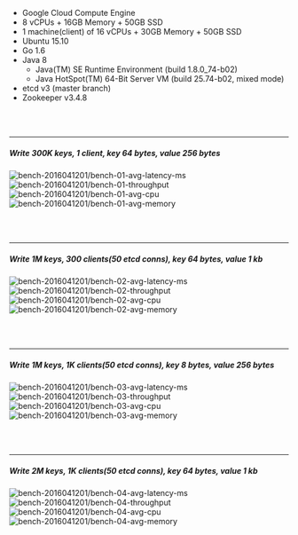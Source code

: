 

- Google Cloud Compute Engine
- 8 vCPUs + 16GB Memory + 50GB SSD
- 1 machine(client) of 16 vCPUs + 30GB Memory + 50GB SSD
- Ubuntu 15.10
- Go 1.6
- Java 8
  - Java(TM) SE Runtime Environment (build 1.8.0_74-b02)
  - Java HotSpot(TM) 64-Bit Server VM (build 25.74-b02, mixed mode)
- etcd v3 (master branch)
- Zookeeper v3.4.8



<br><br><hr>
##### Write 300K keys, 1 client, key 64 bytes, value 256 bytes

<img src="https://storage.googleapis.com/bench-2016041201/bench-01-avg-latency-ms.svg" alt="bench-2016041201/bench-01-avg-latency-ms">

<img src="https://storage.googleapis.com/bench-2016041201/bench-01-throughput.svg" alt="bench-2016041201/bench-01-throughput">

<img src="https://storage.googleapis.com/bench-2016041201/bench-01-avg-cpu.svg" alt="bench-2016041201/bench-01-avg-cpu">

<img src="https://storage.googleapis.com/bench-2016041201/bench-01-avg-memory.svg" alt="bench-2016041201/bench-01-avg-memory">



<br><br><hr>
##### Write 1M keys, 300 clients(50 etcd conns), key 64 bytes, value 1 kb

<img src="https://storage.googleapis.com/bench-2016041201/bench-02-avg-latency-ms.svg" alt="bench-2016041201/bench-02-avg-latency-ms">

<img src="https://storage.googleapis.com/bench-2016041201/bench-02-throughput.svg" alt="bench-2016041201/bench-02-throughput">

<img src="https://storage.googleapis.com/bench-2016041201/bench-02-avg-cpu.svg" alt="bench-2016041201/bench-02-avg-cpu">

<img src="https://storage.googleapis.com/bench-2016041201/bench-02-avg-memory.svg" alt="bench-2016041201/bench-02-avg-memory">



<br><br><hr>
##### Write 1M keys, 1K clients(50 etcd conns), key 8 bytes, value 256 bytes

<img src="https://storage.googleapis.com/bench-2016041201/bench-03-avg-latency-ms.svg" alt="bench-2016041201/bench-03-avg-latency-ms">

<img src="https://storage.googleapis.com/bench-2016041201/bench-03-throughput.svg" alt="bench-2016041201/bench-03-throughput">

<img src="https://storage.googleapis.com/bench-2016041201/bench-03-avg-cpu.svg" alt="bench-2016041201/bench-03-avg-cpu">

<img src="https://storage.googleapis.com/bench-2016041201/bench-03-avg-memory.svg" alt="bench-2016041201/bench-03-avg-memory">



<br><br><hr>
##### Write 2M keys, 1K clients(50 etcd conns), key 64 bytes, value 1 kb

<img src="https://storage.googleapis.com/bench-2016041201/bench-04-avg-latency-ms.svg" alt="bench-2016041201/bench-04-avg-latency-ms">

<img src="https://storage.googleapis.com/bench-2016041201/bench-04-throughput.svg" alt="bench-2016041201/bench-04-throughput">

<img src="https://storage.googleapis.com/bench-2016041201/bench-04-avg-cpu.svg" alt="bench-2016041201/bench-04-avg-cpu">

<img src="https://storage.googleapis.com/bench-2016041201/bench-04-avg-memory.svg" alt="bench-2016041201/bench-04-avg-memory">



